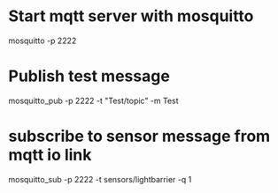 # Start mqtt server with mosquitto
mosquitto -p 2222

# Publish test message
mosquitto_pub  -p 2222 -t "Test/topic" -m Test

# subscribe to sensor message from mqtt io link 
mosquitto_sub -p 2222 -t sensors/lightbarrier -q 1
